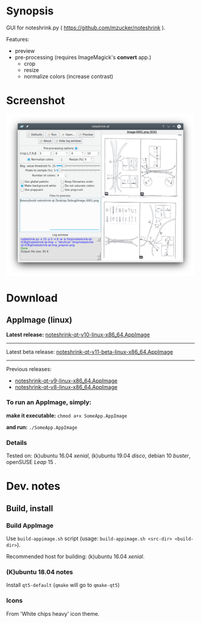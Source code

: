 Synopsis
=========

GUI for noteshrink.py ( https://github.com/mzucker/noteshrink ).

Features:
 * preview
 * pre-processing (requires ImageMagick's **convert** app.)
   * crop
   * resize
   * normalize colors (increase contrast)

Screenshot
==========

![Screenshot](https://github.com/clapautius/noteshrink-qt/blob/master/doc/noteshrink-qt-screenshot.png)

Download
========

AppImage (linux)
----------------

**Latest release:** [noteshrink-qt-v10-linux-x86_64.AppImage](https://github.com/clapautius/noteshrink-qt/releases/download/v10/noteshrink-qt-v10-linux-x86_64.AppImage)

-----

Latest beta release: [noteshrink-qt-v11-beta-linux-x86_64.AppImage](https://github.com/clapautius/noteshrink-qt/releases/download/v11-beta/noteshrink-qt-v11-beta-linux-x86_64.AppImage)

-----

Previous releases:
 * [noteshrink-qt-v9-linux-x86_64.AppImage](https://github.com/clapautius/noteshrink-qt/releases/download/v9/noteshrink-qt-v9-linux-x86_64.AppImage)
 * [noteshrink-qt-v8-linux-x86_64.AppImage](https://github.com/clapautius/noteshrink-qt/releases/download/v8/noteshrink-qt-v8-linux-x86_64.AppImage)

### To run an AppImage, simply:

**make it executable:** `chmod a+x SomeApp.AppImage`

**and run:** `./SomeApp.AppImage`

### Details

Tested on: (k)ubuntu 16.04 _xenial_, (k)ubuntu 19.04 _disco_, debian 10 _buster_, openSUSE _Leap_ 15 .

Dev. notes
==========

Build, install
--------------

### Build AppImage

Use `build-appimage.sh` script (usage: `build-appimage.sh <src-dir> <build-dir>`).

Recommended host for building: (k)ubuntu 16.04 _xenial_.

### (K)ubuntu 18.04 notes

Install `qt5-default` (`qmake` will go to `qmake-qt5`)

### Icons

From 'White chips heavy' icon theme.
